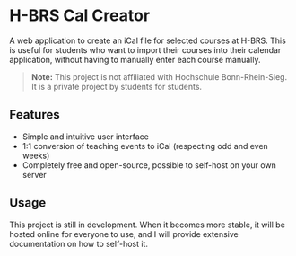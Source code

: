 # H-BRS Cal Creator

A web application to create an iCal file for selected courses at H-BRS. This is useful for students who want to import
their courses into their calendar application, without having to manually enter each course manually.

> **Note:** This project is not affiliated with Hochschule Bonn-Rhein-Sieg. It is a private project by students for
> students.

## Features

- Simple and intuitive user interface
- 1:1 conversion of teaching events to iCal (respecting odd and even weeks)
- Completely free and open-source, possible to self-host on your own server

## Usage

This project is still in development. When it becomes more stable, it will be hosted online for everyone to use, and I
will provide extensive documentation on how to self-host it.
